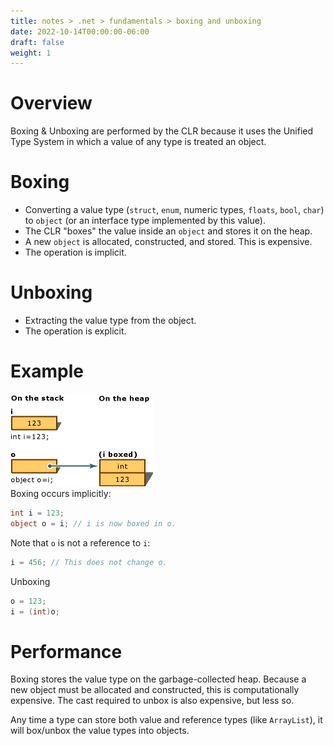 ```yaml
---
title: notes > .net > fundamentals > boxing and unboxing
date: 2022-10-14T00:00:00-06:00
draft: false
weight: 1
---
```


# Overview
Boxing & Unboxing are performed by the CLR because it uses the Unified Type System in which a value of any type is treated an object.

# Boxing
- Converting a value type (`struct`, `enum`, numeric types, `floats`, `bool`, `char`) to `object` (or an interface type implemented by this value).
- The CLR "boxes" the value inside an `object` and stores it on the heap.
- A new `object` is allocated, constructed, and stored.  This is expensive.
- The operation is implicit.

# Unboxing
- Extracting the value type from the object.
- The operation is explicit.

# Example
![boxing and unboxing](boxing-and-unboxing.gif)  
Boxing occurs implicitly:
```cs
int i = 123;
object o = i; // i is now boxed in o.
```

Note that `o` is not a reference to `i`:
```cs
i = 456; // This does not change o.
```

Unboxing
```cs
o = 123;
i = (int)o;
```

# Performance
Boxing stores the value type on the garbage-collected heap.  Because a new object must be allocated and constructed, this is computationally expensive.  The cast required to unbox is also expensive, but less so.

Any time a type can store both value and reference types (like `ArrayList`), it will box/unbox the value types into objects.

